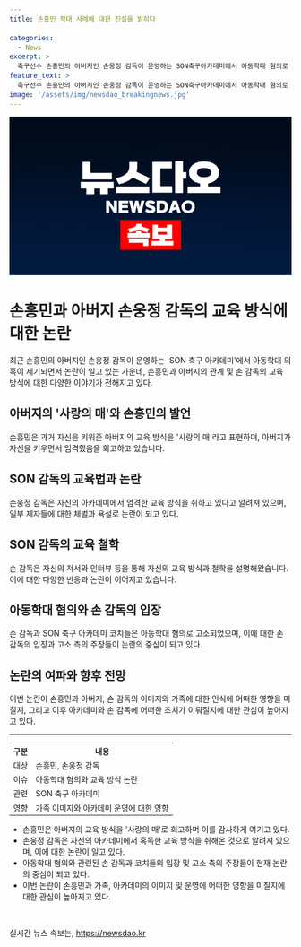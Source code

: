```yaml
---
title: 손흥민 학대 사례에 대한 진실을 밝히다

categories:
  - News
excerpt: >
  축구선수 손흥민의 아버지인 손웅정 감독이 운영하는 SON축구아카데미에서 아동학대 혐의로 피소되었다. 손 감독은 자신의 저서에서 아들인 손흥민을 가혹하게 훈련했다는 사실을 고백했으며, 현재도 체벌과 욕설로 인한 사건이 발생하고 있다. 이에 대해 손 감독은 사과하며 그에 대한 주장이 진실과 다르다고 주장했다. (150자)
feature_text: >
  축구선수 손흥민의 아버지인 손웅정 감독이 운영하는 SON축구아카데미에서 아동학대 혐의로 피소되었다. 손 감독은 자신의 저서에서 아들인 손흥민을 가혹하게 훈련했다는 사실을 고백했으며, 현재도 체벌과 욕설로 인한 사건이 발생하고 있다. 이에 대해 손 감독은 사과하며 그에 대한 주장이 진실과 다르다고 주장했다. (150자)
image: '/assets/img/newsdao_breakingnews.jpg'
---
```


<p><img src="/assets/img/newsdao_breakingnews.jpg" alt="koreaapp 속보" /></p>

<h1>손흥민과 아버지 손웅정 감독의 교육 방식에 대한 논란</h1>

<p data-ke-size="size16">최근 손흥민의 아버지인 손웅정 감독이 운영하는 'SON 축구 아카데미'에서 아동학대 의혹이 제기되면서 논란이 일고 있는 가운데, 손흥민과 아버지의 관계 및 손 감독의 교육 방식에 대한 다양한 이야기가 전해지고 있다.</p>

<h2 data-ke-size="size26">아버지의 '사랑의 매'와 손흥민의 발언</h2>

<p data-ke-size="size16">손흥민은 과거 자신을 키워준 아버지의 교육 방식을 '사랑의 매'라고 표현하며, 아버지가 자신을 키우면서 엄격했음을 회고하고 있습니다.</p>

<h2 data-ke-size="size26">SON 감독의 교육법과 논란</h2>

<p data-ke-size="size16">손웅정 감독은 자신의 아카데미에서 엄격한 교육 방식을 취하고 있다고 알려져 있으며, 일부 제자들에 대한 체벌과 욕설로 논란이 되고 있다.</p>

<h2 data-ke-size="size26">SON 감독의 교육 철학</h2>

<p data-ke-size="size16">손 감독은 자신의 저서와 인터뷰 등을 통해 자신의 교육 방식과 철학을 설명해왔습니다. 이에 대한 다양한 반응과 논란이 이어지고 있습니다.</p>

<h2 data-ke-size="size26">아동학대 혐의와 손 감독의 입장</h2>

<p data-ke-size="size16">손 감독과 SON 축구 아카데미 코치들은 아동학대 혐의로 고소되었으며, 이에 대한 손 감독의 입장과 고소 측의 주장들이 논란의 중심이 되고 있다.</p>

<h2 data-ke-size="size26">논란의 여파와 향후 전망</h2>

<p data-ke-size="size16">이번 논란이 손흥민과 아버지, 손 감독의 이미지와 가족에 대한 인식에 어떠한 영향을 미칠지, 그리고 이후 아카데미와 손 감독에 어떠한 조치가 이뤄질지에 대한 관심이 높아지고 있다.</p>

<hr>

<table>
  <tr>
    <th>구분</th>
    <th>내용</th>
  </tr>
  <tr>
    <td>대상</td>
    <td>손흥민, 손웅정 감독</td>
  </tr>
  <tr>
    <td>이슈</td>
    <td>아동학대 혐의와 교육 방식 논란</td>
  </tr>
  <tr>
    <td>관련</td>
    <td>SON 축구 아카데미</td>
  </tr>
  <tr>
    <td>영향</td>
    <td>가족 이미지와 아카데미 운영에 대한 영향</td>
  </tr>
</table>

<ul>
  <li>손흥민은 아버지의 교육 방식을 '사랑의 매'로 회고하며 이를 감사하게 여기고 있다.</li>
  <li>손웅정 감독은 자신의 아카데미에서 혹독한 교육 방식을 취해온 것으로 알려져 있으며, 이에 대한 논란이 일고 있다.</li>
  <li>아동학대 혐의와 관련된 손 감독과 코치들의 입장 및 고소 측의 주장들이 현재 논란의 중심이 되고 있다.</li>
  <li>이번 논란이 손흥민과 가족, 아카데미의 이미지 및 운영에 어떠한 영향을 미칠지에 대한 관심이 높아지고 있다.</li>
</ul>

<p data-ke-size="size16">&nbsp;</p>
실시간 뉴스 속보는, <a href="https://newsdao.kr" rel="dofollow">https://newsdao.kr</a>


